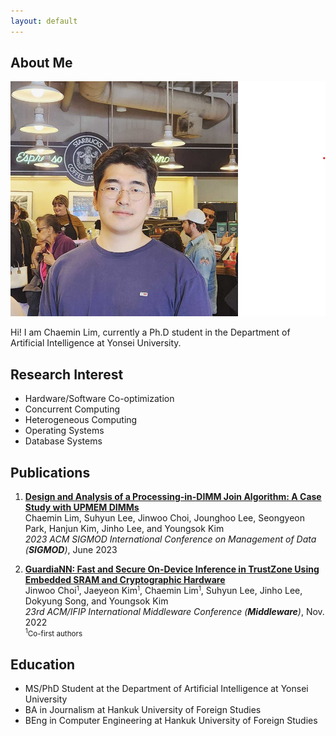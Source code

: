 ```yaml
---
layout: default
---
```


## About Me

<img class="profile-picture" src="sherlock.jpg">

Hi! I am Chaemin Lim, currently a Ph.D student in the Department of Artificial Intelligence at Yonsei University.

## Research Interest

* Hardware/Software Co-optimization
* Concurrent Computing
* Heterogeneous Computing
* Operating Systems
* Database Systems

## Publications

1. <b><a href="https://doi.org/10.1145/3589258">Design and Analysis of a Processing-in-DIMM Join Algorithm: A Case Study with UPMEM DIMMs</a></b><br>
Chaemin Lim, Suhyun Lee, Jinwoo Choi, Jounghoo Lee, Seongyeon Park, Hanjun Kim, Jinho Lee, and Youngsok Kim<br>
<i>2023 ACM SIGMOD International Conference on Management of Data (<b>SIGMOD</b>)</i>, June 2023

2. <b><a href="https://dl.acm.org/doi/10.1145/3528535.3531513">GuardiaNN: Fast and Secure On-Device Inference in TrustZone Using Embedded SRAM and Cryptographic Hardware</a></b><br>
Jinwoo Choi<small><sup>1</sup></small>, Jaeyeon Kim<small><sup>1</sup></small>, Chaemin Lim<small><sup>1</sup></small>, Suhyun Lee, Jinho Lee, Dokyung Song, and Youngsok Kim<br>
<i>23rd ACM/IFIP International Middleware Conference (<b>Middleware</b>)</i>, Nov. 2022 <br>
<small><sup>1</sup>Co-first authors</small><br>


## Education

* MS/PhD Student at the Department of Artificial Intelligence at Yonsei University
* BA in Journalism at Hankuk University of Foreign Studies
* BEng in Computer Engineering at Hankuk University of Foreign Studies
